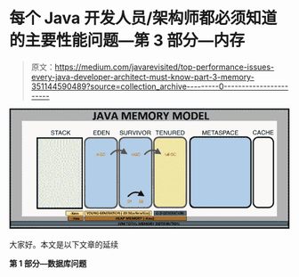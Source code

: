 # 每个 Java 开发人员/架构师都必须知道的主要性能问题—第 3 部分—内存

> 原文：<https://medium.com/javarevisited/top-performance-issues-every-java-developer-architect-must-know-part-3-memory-351144590489?source=collection_archive---------0----------------------->

[![](img/64bc47289f7791898b2cf68619653155.png)](https://javarevisited.blogspot.com/2019/04/top-5-courses-to-learn-jvm-internals.html)

大家好。本文是以下文章的延续

**第 1 部分—数据库问题**